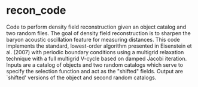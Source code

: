 # recon_code
Code to perform density field reconstruction given an object catalog
and two random files.  The goal of density field reconstruction is to
sharpen the baryon acoustic oscillation feature for measuring distances.
This code implements the standard, lowest-order algorithm presented in
Eisenstein et al. (2007) with periodic boundary conditions using a
multigrid relaxation technique with a full multigrid V-cycle based on
damped Jacobi iteration.
Inputs are a catalog of objects and two random catalogs which serve to
specify the selection function and act as the "shifted" fields. Output
are `shifted' versions of the object and second random catalogs.

